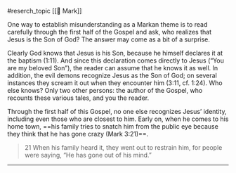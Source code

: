 #reserch_topic 
[[📜 Mark]]

One way to establish misunderstanding as a Markan theme is to read carefully through the first half of the Gospel and ask, who realizes that Jesus is the Son of God? The answer may come as a bit of a surprise.

Clearly God knows that Jesus is his Son, because he himself declares it at the baptism (1:11). And since this declaration comes directly to Jesus (“You are my beloved Son”), the reader can assume that he knows it as well. In addition, the evil demons recognize Jesus as the Son of God; on several instances they scream it out when they encounter him (3:11, cf.
1:24). Who else knows? Only two other persons: the author of the Gospel, who recounts these various tales, and you the reader.

Through the first half of this Gospel, no one else recognizes Jesus’ identity, including even those who are closest to him. Early on, when he comes to his home town, ==his family tries to snatch him from the public eye because they think that he has gone crazy (Mark 3:21)==.
> 21 When his family heard it, they went out to restrain him, for people were saying, “He has gone out of his mind.”


---
